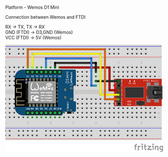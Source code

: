 Platform - Wemos D1 Mini

Connection between Wemos and FTDI <br/>

RX -> TX, TX -> RX  <br/>
GND (FTDI) -> D3,GND (Wemos) <br/>
VCC (FTDI) -> 5V (Wemos) <br/>

<img src="images/wemos_ftdi.jpg" width="500">

